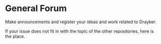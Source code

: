 # General Forum 

Make announcements and register your ideas and work related to Drayker.

If your issue does not fit in with the topic of the other repositories, here is the place.

